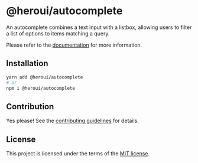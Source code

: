 # @heroui/autocomplete

An autocomplete combines a text input with a listbox, allowing users to filter a list of options to items matching a query.

Please refer to the [documentation](https://nextui.org/docs/components/autocomplete) for more information.

## Installation

```sh
yarn add @heroui/autocomplete
# or
npm i @heroui/autocomplete
```

## Contribution

Yes please! See the
[contributing guidelines](https://github.com/frontio-ai/heroui/blob/master/CONTRIBUTING.md)
for details.

## License

This project is licensed under the terms of the
[MIT license](https://github.com/frontio-ai/heroui/blob/master/LICENSE).
